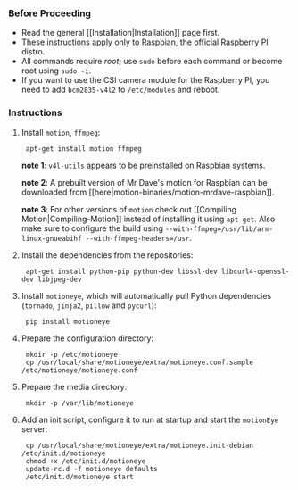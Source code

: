 ### Before Proceeding
* Read the general [[Installation|Installation]] page first.
* These instructions apply only to Raspbian, the official Raspberry PI distro.
* All commands require *root*; use `sudo` before each command or become root using `sudo -i`.
* If you want to use the CSI camera module for the Raspberry PI, you need to add `bcm2835-v4l2` to `/etc/modules` and reboot.

### Instructions

1. Install `motion`, `ffmpeg`:

        apt-get install motion ffmpeg

    **note 1**: `v4l-utils` appears to be preinstalled on Raspbian systems.

    **note 2**: A prebuilt version of Mr Dave's motion for Raspbian can be downloaded from [[here|motion-binaries/motion-mrdave-raspbian]].

    **note 3**: For other versions of `motion` check out [[Compiling Motion|Compiling-Motion]] instead of installing it using `apt-get`. Also make sure to configure the build using `--with-ffmpeg=/usr/lib/arm-linux-gnueabihf --with-ffmpeg-headers=/usr`.

2. Install the dependencies from the repositories:

        apt-get install python-pip python-dev libssl-dev libcurl4-openssl-dev libjpeg-dev

3. Install `motioneye`, which will automatically pull Python dependencies (`tornado`, `jinja2`, `pillow` and `pycurl`):

        pip install motioneye

4. Prepare the configuration directory:

        mkdir -p /etc/motioneye
        cp /usr/local/share/motioneye/extra/motioneye.conf.sample /etc/motioneye/motioneye.conf

5. Prepare the media directory:

        mkdir -p /var/lib/motioneye

6. Add an init script, configure it to run at startup and start the `motionEye` server:

        cp /usr/local/share/motioneye/extra/motioneye.init-debian /etc/init.d/motioneye
        chmod +x /etc/init.d/motioneye
        update-rc.d -f motioneye defaults
        /etc/init.d/motioneye start
 